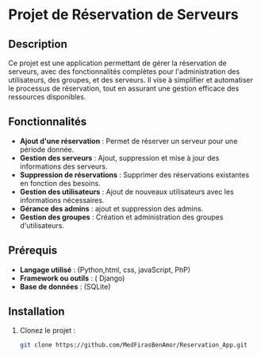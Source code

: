 # Projet de Réservation de Serveurs
## Description
Ce projet est une application permettant de gérer la réservation de serveurs, avec des fonctionnalités complètes pour l'administration des utilisateurs, des groupes, et des serveurs. Il vise à simplifier et automatiser le processus de réservation, tout en assurant une gestion efficace des ressources disponibles.

## Fonctionnalités
- **Ajout d'une réservation** : Permet de réserver un serveur pour une période donnée.
- **Gestion des serveurs** : Ajout, suppression et mise à jour des informations des serveurs.
- **Suppression de réservations** : Supprimer des réservations existantes en fonction des besoins.
- **Gestion des utilisateurs** : Ajout de nouveaux utilisateurs avec les informations nécessaires.
- **Gérance des admins** : ajout et suppression des admins.
- **Gestion des groupes** : Création et administration des groupes d'utilisateurs.

## Prérequis
- **Langage utilisé** : (Python,html, css, javaScript, PhP)
- **Framework ou outils** : ( Django)
- **Base de données** : (SQLite)

## Installation
1. Clonez le projet :
   ```bash
   git clone https://github.com/MedFirasBenAmor/Reservation_App.git

